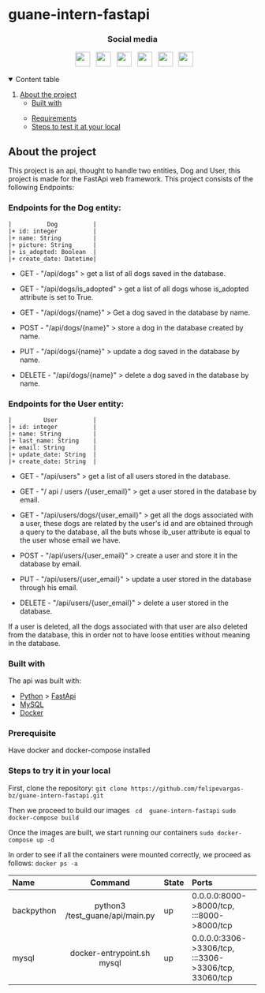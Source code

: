 # guane-intern-fastapi

<h3 align="center">Social media</h3>

<p align="center">
&nbsp; <a href="https://twitter.com/felipevargas_bz" target="_blank" rel="noopener noreferrer"><img src="https://cdn.jsdelivr.net/npm/simple-icons@3.0.1/icons/twitter.svg" width="30" /></a>
&nbsp; <a href="https://www.facebook.com/profile.php?id=100028222452093" target="_blank" rel="noopener noreferrer"><img src="https://cdn.jsdelivr.net/npm/simple-icons@3.0.1/icons/facebook.svg" width="30" /></a>
&nbsp; <a href="https://www.youtube.com/channel/UCFrPLo_zV_OYjL5WFtGrN3A" target="_blank" rel="noopener noreferrer"><img src="https://cdn.jsdelivr.net/npm/simple-icons@3.0.1/icons/youtube.svg" width="30" /></a>
&nbsp; <a href="https://www.linkedin.com/in/felipevargas-bz/" target="_blank" rel="noopener noreferrer"><img src="https://cdn.jsdelivr.net/npm/simple-icons@3.0.1/icons/linkedin.svg" width="30" /></a>
&nbsp; <a href="mailto:felipevargas.bz@gmail.com" target="_blank" rel="noopener noreferrer"><img src="https://cdn.jsdelivr.net/npm/simple-icons@3.0.1/icons/gmail.svg"  width="30" /></a>
&nbsp; <a href="https://devfelipevargas.medium.com/" target="_blank" rel="noopener noreferrer"><img src="https://cdn.jsdelivr.net/npm/simple-icons@3.0.1/icons/medium.svg" width="30" /></a>
</p>

<!-- Table of contents -->
<details open = "open">
  <summary> Content table </summary>
  <ol>
    <li>
      <a href="#about-the-project"> About the project </a>
      <ul>
        <li> <a href="#built-with"> Built with </a> </li>
      </ul>
    </li>
      <ul>
        <li> <a href="#prerequisite"> Requirements </a> </li>
        <li> <a href="#steps-to-test-at-your-local"> Steps to test it at your local </a> </li>
      </ul>
  </ol>
</details>

<!-- ABOUT THE PROJECT -->
## About the project
This project is an api, thought to handle two entities, Dog and User, this project is made for the FastApi web framework.
This project consists of the following Endpoints:

### Endpoints for the Dog entity:
```
|          Dog          |
|+ id: integer          |
|+ name: String         |
|+ picture: String      |
|+ is_adopted: Boolean  |
|+ create_date: Datetime|
```
* GET - "/api/dogs" > get a list of all dogs saved in the database.
* GET - "/api/dogs/is_adopted" > get a list of all dogs whose is_adopted attribute is set to True.
* GET - "/api/dogs/{name}" > Get a dog saved in the database by name.

* POST - "/api/dogs/{name}" > store a dog in the database created by name.

* PUT - "/api/dogs/{name}" > update a dog saved in the database by name.

* DELETE - "/api/dogs/{name}" > delete a dog saved in the database by name.

### Endpoints for the User entity:
```
|         User          |
|+ id: integer          |
|+ name: String         |
|+ last_name: String    |
|+ email: String        |
|+ update_date: String  |
|+ create_date: String  |
```

* GET - "/api/users" > get a list of all users stored in the database.
* GET - "/ api / users /{user_email}" > get a user stored in the database by email.
* GET - "/api/users/dogs/{user_email}" > get all the dogs associated with a user, these dogs are related by the user's id and are obtained through a query to the database, all the buts whose ib_user attribute is equal to the user whose email we have.

* POST - "/api/users/{user_email}" > create a user and store it in the database by email.

* PUT - "/api/users/{user_email}" > update a user stored in the database through his email.

* DELETE - "/api/users/{user_email}" > delete a user stored in the database.

If a user is deleted, all the dogs associated with that user are also deleted from the database, this in order not to have loose entities without meaning in the database.

### Built with
The api was built with:

* [Python](https://www.python.org/) > [FastApi](https://fastapi.tiangolo.com/)
* [MySQL](https://www.mysql.com/)
* [Docker](https://www.docker.com/)


### Prerequisite
Have docker and docker-compose installed

### Steps to try it in your local

First, clone the repository: ``` git clone https://github.com/felipevargas-bz/guane-intern-fastapi.git ```

Then we proceed to build our images
 ``` cd  guane-intern-fastapi```
 ``` sudo docker-compose build ```

Once the images are built, we start running our containers
``` sudo docker-compose up -d ```

In order to see if all the containers were mounted correctly, we proceed as follows:
``` docker ps -a ```

| Name           | Command                                      |  State                 | Ports                                                 |
| :---           |     :---:                                    |          -----         |:---                                                   |
| backpython     |  python3 /test_guane/api/main.py             | up                     |  0.0.0.0:8000->8000/tcp, :::8000->8000/tcp            |
| mysql          |  docker-entrypoint.sh mysql                  | up                     |  0.0.0.0:3306->3306/tcp, :::3306->3306/tcp, 33060/tcp |
